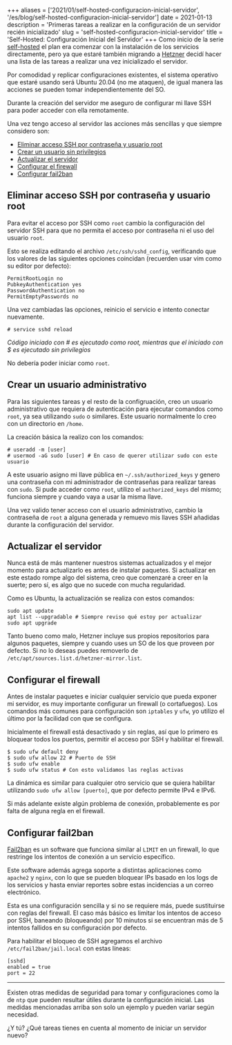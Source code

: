 +++
aliases = ['2021/01/self-hosted-configuracion-inicial-servidor', '/es/blog/self-hosted-configuracion-inicial-servidor']
date = 2021-01-13
description = 'Primeras tareas a realizar en la configuración de un servidor recién inicializado'
slug = 'self-hosted-configuracion-inicial-servidor'
title = 'Self-Hosted: Configuración Inicial del Servidor'
+++
Como inicio de la serie [self-hosted](/2021/01/self-hosted-0-mis-alternativas/) el plan era comenzar con la instalación de los servicios directamente, pero ya que estaré también migrando a [Hetzner](https://www.hetzner.com) decidí hacer una lista de las tareas a realizar una vez inicializado el servidor.<!-- more -->

Por comodidad y replicar configuraciones existentes, el sistema operativo que estaré usando será Ubuntu 20.04 (no me ataquen), de igual manera las acciones se pueden tomar independientemente del SO.

Durante la creación del servidor me aseguro de configurar mi llave SSH para poder acceder con ella remotamente.

Una vez tengo acceso al servidor las acciones más sencillas y que siempre considero son:

- [Eliminar acceso SSH por contraseña y usuario root](#eliminar-acceso-ssh-por-contrasena-y-usuario-root)
- [Crear un usuario sin privilegios](#crear-un-usuario-administrativo)
- [Actualizar el servidor](#actualizar-el-servidor)
- [Configurar el firewall](#configurar-el-firewall)
- [Configurar fail2ban](#configurar-fail2ban)

## Eliminar acceso SSH por contraseña y usuario root

Para evitar el acceso por SSH como `root` cambio la configuración del servidor SSH para que no permita el acceso por contraseña ni el uso del usuario `root`.

Esto se realiza editando el archivo `/etc/ssh/sshd_config`, verificando que los valores de las siguientes opciones coincidan (recuerden usar vim como su editor por defecto):

```
PermitRootLogin no
PubkeyAuthentication yes
PasswordAuthentication no
PermitEmptyPasswords no
```

Una vez cambiadas las opciones, reinicio el servicio e intento conectar nuevamente.

```
# service sshd reload
```

_Código iniciado con # es ejecutado como root, mientras que el iniciado con $ es ejecutado sin privilegios_

No debería poder iniciar como `root`.

## Crear un usuario administrativo

Para las siguientes tareas y el resto de la configruación, creo un usuario administrativo que requiera de autenticación para ejecutar comandos como `root`, ya sea utilizando `sudo` o similares. Este usuario normalmente lo creo con un directorio en `/home`.

La creación básica la realizo con los comandos:
```
# useradd -m [user]
# usermod -aG sudo [user] # En caso de querer utilizar sudo con este usuario
```

A este usuario asigno mi llave pública en `~/.ssh/authorized_keys` y genero una contraseña con mi administrador de contraseñas para realizar tareas con `sudo`. Si pude acceder como `root`, utilizo el `authorized_keys` del mismo; funciona siempre y cuando vaya a usar la misma llave.

Una vez valido tener acceso con el usuario administrativo, cambio la contraseña de `root` a alguna generada y remuevo mis llaves SSH añadidas durante la configuración del servidor.


## Actualizar el servidor

Nunca está de más mantener nuestros sistemas actualizados y el mejor momento para actualizarlo es antes de instalar paquetes. Si actualizar en este estado rompe algo del sistema, creo que comenzaré a creer en la suerte; pero sí, es algo que no sucede con mucha regularidad.

Como es Ubuntu, la actualización se realiza con estos comandos:

```
sudo apt update
apt list --upgradable # Siempre reviso qué estoy por actualizar
sudo apt upgrade
```

Tanto bueno como malo, Hetzner incluye sus propios repositorios para algunos paquetes, siempre y cuando uses un SO de los que proveen por defecto. Si no lo deseas puedes removerlo de `/etc/apt/sources.list.d/hetzner-mirror.list`.

## Configurar el firewall

Antes de instalar paquetes e iniciar cualquier servicio que pueda exponer mi servidor, es muy importante configurar un firewall (o cortafuegos). Los comandos más comunes para configuración son `iptables` y `ufw`, yo utilizo el último por la facilidad con que se configura.

Inicialmente el firewall está desactivado y sin reglas, así que lo primero es bloquear todos los puertos, permitir el acceso por SSH y habilitar el firewall.

```
$ sudo ufw default deny
$ sudo ufw allow 22 # Puerto de SSH
$ sudo ufw enable
$ sudo ufw status # Con esto validamos las reglas activas
```

La dinámica es similar para cualquier otro servicio que se quiera habilitar utilizando `sudo ufw allow [puerto]`, que por defecto permite IPv4 e IPv6.

Si más adelante existe algún problema de conexión, probablemente es por falta de alguna regla en el firewall.

## Configurar fail2ban

[Fail2ban](https://www.fail2ban.org/wiki/index.php/Main_Page) es un software que funciona similar al `LIMIT` en un firewall, lo que restringe los intentos de conexión a un servicio específico.

Este software además agrega soporte a distintas aplicaciones como `apache2` y `nginx`, con lo que se pueden bloquear IPs basado en los logs de los servicios y hasta enviar reportes sobre estas incidencias a un correo electrónico.

Esta es una configuración sencilla y si no se requiere más, puede sustituirse con reglas del firewall. El caso más básico es limitar los intentos de acceso por SSH, baneando (bloqueando) por 10 minutos si se encuentran más de 5 intentos fallidos en su configuración por defecto.

Para habilitar el bloqueo de SSH agregamos el archivo `/etc/fail2ban/jail.local` con estas líneas:

```
[sshd]
enabled = true
port = 22
```

- - -

Existen otras medidas de seguridad para tomar y configuraciones como la de `ntp` que pueden resultar útiles durante la configuración inicial. Las medidas mencionadas arriba son solo un ejemplo y pueden variar según necesidad.

¿Y tú? ¿Qué tareas tienes en cuenta al momento de iniciar un servidor nuevo?
